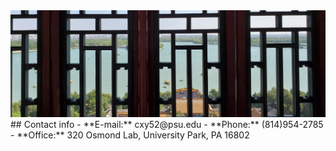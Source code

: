 <img  src="files/image2.jpg" alt="drawing"/>
## Contact info
- **E-mail:** cxy52@psu.edu
- **Phone:** (814)954-2785
- **Office:** 320 Osmond Lab, University Park, PA 16802
<br>









